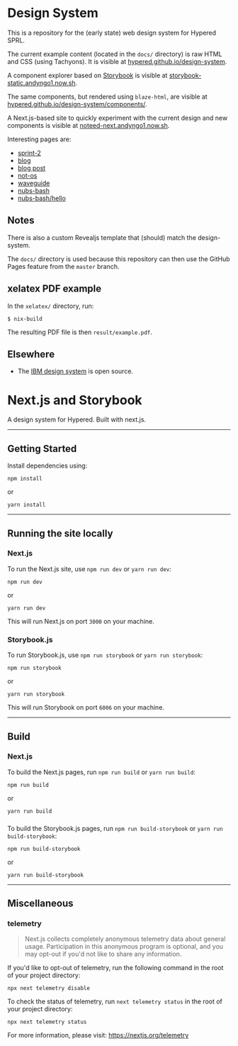 # Design System

This is a repository for the (early state) web design system for Hypered SPRL.

The current example content (located in the `docs/` directory) is raw HTML and
CSS (using Tachyons). It is visible at
[hypered.github.io/design-system](https://hypered.github.io/design-system/).

A component explorer based on [Storybook](https://storybook.js.org/) is visible
at
[storybook-static.andyngo1.now.sh](https://storybook-static.andyngo1.now.sh/).

The same components, but rendered using `blaze-html`, are visible at
[hypered.github.io/design-system/components/](https://hypered.github.io/design-system/components/).

A Next.js-based site to quickly experiment with the current design and new
components is visible at
[noteed-next.andyngo1.now.sh](https://noteed-next.andyngo1.now.sh/).

Interesting pages are:

- [sprint-2](https://noteed-next.andyngo1.now.sh/sprint-2)
- [blog](https://noteed-next.andyngo1.now.sh/blog)
- [blog post](https://noteed-next.andyngo1.now.sh/blog/starting-with-nixops-1)
- [not-os](https://noteed-next.andyngo1.now.sh/projects/not-os)
- [waveguide](https://noteed-next.andyngo1.now.sh/projects/waveguide)
- [nubs-bash](https://noteed-next.andyngo1.now.sh/nubs-bash)
- [nubs-bash/hello](https://noteed-next.andyngo1.now.sh/nubs-bash/hello)


## Notes

There is also a custom Revealjs template that (should) match the design-system.

The `docs/` directory is used because this repository can then use the GitHub
Pages feature from the `master` branch.


## xelatex PDF example

In the `xelatex/` directory, run:

```
$ nix-build
```

The resulting PDF file is then `result/example.pdf`.


## Elsewhere

- The [IBM design system](https://www.carbondesignsystem.com/) is open source.


# Next.js and Storybook

A design system for Hypered. Built with next.js.

---

## Getting Started

Install dependencies using:

```
npm install
```

or

```
yarn install
```

---

## Running the site locally

### Next.js

To run the Next.js site, use `npm run dev` or `yarn run dev`:

```
npm run dev
```

or

```
yarn run dev
```

This will run Next.js on port `3000` on your machine.

### Storybook.js

To run Storybook.js, use `npm run storybook` or `yarn run storybook`:

```
npm run storybook
```

or

```
yarn run storybook
```

This will run Storybook on port `6006` on your machine.

---

## Build

### Next.js

To build the Next.js pages, run `npm run build` or `yarn run build`:

```
npm run build
```

or

```
yarn run build
```

###

To build the Storybook.js pages, run `npm run build-storybook` or `yarn run build-storybook`:

```
npm run build-storybook
```

or

```
yarn run build-storybook
```

---

## Miscellaneous

### telemetry

> Next.js collects completely anonymous telemetry data about general usage. Participation in this anonymous program is optional, and you may opt-out if you'd not like to share any information.

If you'd like to opt-out of telemetry, run the following command in the root of your project directory:

```
npx next telemetry disable
```

To check the status of telemetry, run `next telemetry status` in the root of your project directory:

```
npx next telemetry status
```

For more information, please visit: https://nextjs.org/telemetry
